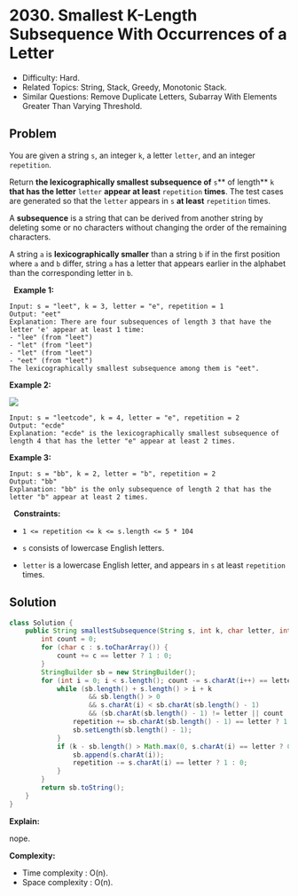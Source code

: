 # 2030. Smallest K-Length Subsequence With Occurrences of a Letter

- Difficulty: Hard.
- Related Topics: String, Stack, Greedy, Monotonic Stack.
- Similar Questions: Remove Duplicate Letters, Subarray With Elements Greater Than Varying Threshold.

## Problem

You are given a string ```s```, an integer ```k```, a letter ```letter```, and an integer ```repetition```.

Return **the **lexicographically smallest** subsequence of** ```s```** of length** ```k``` **that has the letter** ```letter``` **appear **at least**** ```repetition``` **times**. The test cases are generated so that the ```letter``` appears in ```s``` **at least** ```repetition``` times.

A **subsequence** is a string that can be derived from another string by deleting some or no characters without changing the order of the remaining characters.

A string ```a``` is **lexicographically smaller** than a string ```b``` if in the first position where ```a``` and ```b``` differ, string ```a``` has a letter that appears earlier in the alphabet than the corresponding letter in ```b```.

 
**Example 1:**

```
Input: s = "leet", k = 3, letter = "e", repetition = 1
Output: "eet"
Explanation: There are four subsequences of length 3 that have the letter 'e' appear at least 1 time:
- "lee" (from "leet")
- "let" (from "leet")
- "let" (from "leet")
- "eet" (from "leet")
The lexicographically smallest subsequence among them is "eet".
```

**Example 2:**

![](https://assets.leetcode.com/uploads/2021/09/13/smallest-k-length-subsequence.png)

```
Input: s = "leetcode", k = 4, letter = "e", repetition = 2
Output: "ecde"
Explanation: "ecde" is the lexicographically smallest subsequence of length 4 that has the letter "e" appear at least 2 times.
```

**Example 3:**

```
Input: s = "bb", k = 2, letter = "b", repetition = 2
Output: "bb"
Explanation: "bb" is the only subsequence of length 2 that has the letter "b" appear at least 2 times.
```

 
**Constraints:**


	
- ```1 <= repetition <= k <= s.length <= 5 * 104```
	
- ```s``` consists of lowercase English letters.
	
- ```letter``` is a lowercase English letter, and appears in ```s``` at least ```repetition``` times.



## Solution

```java
class Solution {
    public String smallestSubsequence(String s, int k, char letter, int repetition) {
        int count = 0;
        for (char c : s.toCharArray()) {
            count += c == letter ? 1 : 0;
        }
        StringBuilder sb = new StringBuilder();
        for (int i = 0; i < s.length(); count -= s.charAt(i++) == letter ? 1 : 0) {
            while (sb.length() + s.length() > i + k
                    && sb.length() > 0
                    && s.charAt(i) < sb.charAt(sb.length() - 1)
                    && (sb.charAt(sb.length() - 1) != letter || count != repetition)) {
                repetition += sb.charAt(sb.length() - 1) == letter ? 1 : 0;
                sb.setLength(sb.length() - 1);
            }
            if (k - sb.length() > Math.max(0, s.charAt(i) == letter ? 0 : repetition)) {
                sb.append(s.charAt(i));
                repetition -= s.charAt(i) == letter ? 1 : 0;
            }
        }
        return sb.toString();
    }
}
```

**Explain:**

nope.

**Complexity:**

* Time complexity : O(n).
* Space complexity : O(n).
